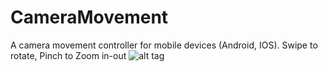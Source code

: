 # CameraMovement
A camera movement controller for mobile devices (Android, IOS). Swipe to rotate, Pinch to Zoom in-out
![alt tag](http://gifyu.com/images/ezgif.com-gif-maker78094.gif)
